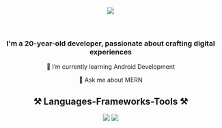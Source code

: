 <!--  <img align="" alt="Coding" width="100" src="https://media.tenor.com/rePDfDWO3XoAAAAd/hacking.gif">  
[![MasterHead](https://media.licdn.com/dms/image/D563DAQFIJGy_J4EvYA/image-scale_191_1128/0/1666883668428?e=1675425600&v=beta&t=q5S0E-n5z-gDvzZPdOvK7oorksu-JESWk3DdbbvU2ss)](https://codegrills.in)
-->

<h1 align="center">
    <img src="https://readme-typing-svg.herokuapp.com/?font=Poetsen+One&size=35&center=true&vCenter=true&width=500&height=70&duration=4000&lines=Hi+There!+👋;+I'm+Debashis+!;" />  
</h1>

<br>
<h3 align = "center">
I'm a 20-year-old developer, passionate about crafting digital experiences
</h3>

<div align="center">


 
 🌱 I’m currently learning Android Development
 
 💬 Ask me about MERN
 


</div>

<!--
  📫 How to reach me: 
<div align="center">
 
## 📦 Toolbox


**Programming Languages:** `Python` `JavaScript`   
 
 

**Markup Languages:** `CSS` `HTML` 
 
 

**Version Control Systems:** `GitHub` `Git`   

 

**Databases:** `MongoDB` `MySQL`

 

**Backend Frameworks/Libraries:**  `Firebase` `Node.js` `Flask`     
 
 
**Frontend Frameworks/Libraries:** `React` `Tailwind CSS`


**API Development Tools:** `Postman` 
</div>

-->

<h2 align="center">⚒️ Languages-Frameworks-Tools ⚒️</h2>
<div align="center">
    <img src="https://skillicons.dev/icons?i=html,css,github,figma,git,postman" />
    <img src="https://skillicons.dev/icons?i=nodejs,python,javascript,express,mongodb,java,mysql,flask,androidstudio,kotlin" /><br>
</div>

<!-- ![Top Langs](https://github-readme-stats.vercel.app/api/top-langs/?username=DopeDev32&layout=compact) -->
        
<!--

 firebase tailwind bootstrap, react,
<div align="center">
<a href='https://ko-fi.com/V7V4RAK9C' target='_blank'><img height='64' style='border:0px;height:64px;' src='https://storage.ko-fi.com/cdn/kofi1.png?v=3' border='0' alt='Buy Me a Coffee at ko-fi.com' /></a>
</div>


-->


<div align="center">
 
<!-- ## ✨ Fun Facts 

- I am also interested in video editing.
- 
- I love using Mac after switching from Linux.
</div>
<!--
**DopeDev32/DopeDev32** is a ✨ _special_ ✨ repository because its `README.md` (this file) appears on your GitHub profile.

Here are some ideas to get you started:

- 🔭 I’m currently working on ...
- 🌱 I’m currently learning ...
- 👯 I’m looking to collaborate on ...
- 🤔 I’m looking for help with ...
- 💬 Ask me about ...
- 📫 How to reach me: ...
- 😄 Pronouns: ...
- ⚡ Fun fact: ...
-->
